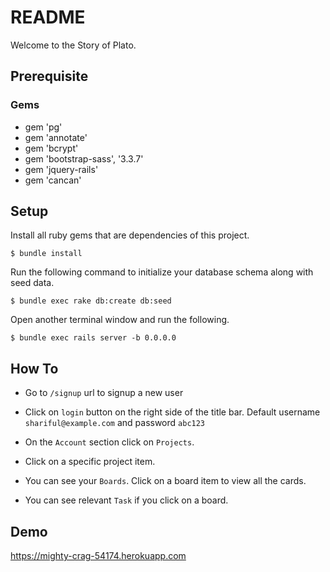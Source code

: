 # README

Welcome to the Story of Plato.

## Prerequisite

### Gems

* gem 'pg'
* gem 'annotate'
* gem 'bcrypt'
* gem 'bootstrap-sass', '3.3.7'
* gem 'jquery-rails'
* gem 'cancan'

## Setup

Install all ruby gems that are dependencies of this project.
```
$ bundle install
```

Run the following command to initialize your database schema along with seed data.
```
$ bundle exec rake db:create db:seed
```

Open another terminal window and run the following.
```
$ bundle exec rails server -b 0.0.0.0
```

## How To

* Go to `/signup` url to signup a new user

* Click on `login` button on the right side of the title bar. Default username `shariful@example.com` and password `abc123`

* On the `Account` section click on `Projects`.

* Click on a specific project item.

* You can see your `Boards`. Click on a board item to view all the cards.

* You can see relevant `Task` if you click on a board.

## Demo
https://mighty-crag-54174.herokuapp.com
